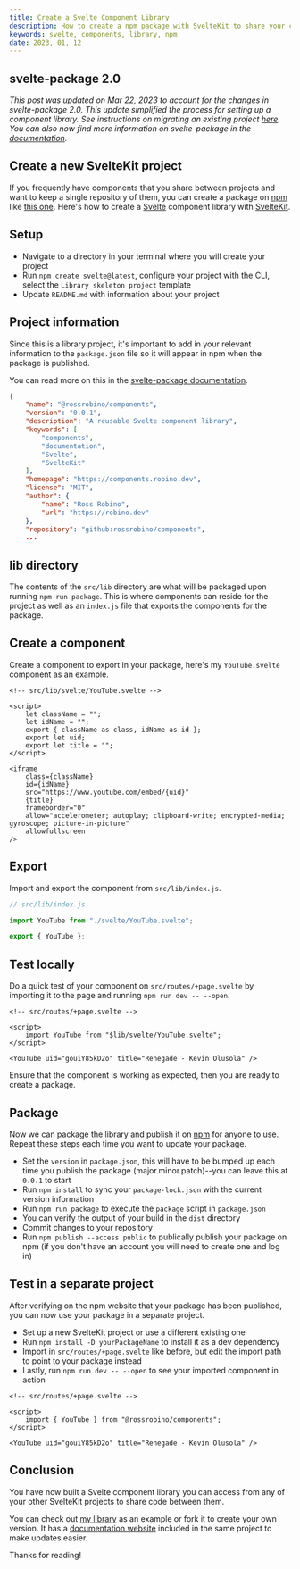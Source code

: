 ```yaml
---
title: Create a Svelte Component Library
description: How to create a npm package with SvelteKit to share your components between projects.
keywords: svelte, components, library, npm
date: 2023, 01, 12
---
```


## svelte-package 2.0

_This post was updated on Mar 22, 2023 to account for the changes in svelte-package 2.0. This update simplified the process for setting up a component library. See instructions on migrating an existing project [here](https://github.com/sveltejs/kit/pull/8922). You can also now find more information on svelte-package in the [documentation](https://kit.svelte.dev/docs/packaging)._

## Create a new SvelteKit project

If you frequently have components that you share between projects and want to keep a single repository of them, you can create a package on [npm](https://www.npmjs.com/) like [this one](https://github.com/rossrobino/drab). Here's how to create a [Svelte](https://svelte.dev) component library with [SvelteKit](https://kit.svelte.dev).

## Setup

- Navigate to a directory in your terminal where you will create your project
- Run `npm create svelte@latest`, configure your project with the CLI, select the `Library skeleton project` template
- Update `README.md` with information about your project

## Project information

Since this is a library project, it's important to add in your relevant information to the `package.json` file so it will appear in npm when the package is published.

You can read more on this in the [svelte-package documentation](https://kit.svelte.dev/docs/packaging).

```json
{
	"name": "@rossrobino/components",
	"version": "0.0.1",
	"description": "A reusable Svelte component library",
	"keywords": [
		"components",
		"documentation",
		"Svelte",
		"SvelteKit"
	],
	"homepage": "https://components.robino.dev",
	"license": "MIT",
	"author": {
		"name": "Ross Robino",
		"url": "https://robino.dev"
	},
	"repository": "github:rossrobino/components",
	...
```

## lib directory

The contents of the `src/lib` directory are what will be packaged upon running `npm run package`. This is where components can reside for the project as well as an `index.js` file that exports the components for the package.

## Create a component

Create a component to export in your package, here's my `YouTube.svelte` component as an example.

```svelte
<!-- src/lib/svelte/YouTube.svelte -->

<script>
	let className = "";
	let idName = "";
	export { className as class, idName as id };
	export let uid;
	export let title = "";
</script>

<iframe
	class={className}
	id={idName}
	src="https://www.youtube.com/embed/{uid}"
	{title}
	frameborder="0"
	allow="accelerometer; autoplay; clipboard-write; encrypted-media; gyroscope; picture-in-picture"
	allowfullscreen
/>
```

## Export

Import and export the component from `src/lib/index.js`.

```js
// src/lib/index.js

import YouTube from "./svelte/YouTube.svelte";

export { YouTube };
```

## Test locally

Do a quick test of your component on `src/routes/+page.svelte` by importing it to the page and running `npm run dev -- --open`.

```svelte
<!-- src/routes/+page.svelte -->

<script>
	import YouTube from "$lib/svelte/YouTube.svelte";
</script>

<YouTube uid="gouiY85kD2o" title="Renegade - Kevin Olusola" />
```

Ensure that the component is working as expected, then you are ready to create a package.

## Package

Now we can package the library and publish it on [npm](https://www.npmjs.com/) for anyone to use. Repeat these steps each time you want to update your package.

- Set the `version` in `package.json`, this will have to be bumped up each time you publish the package (major.minor.patch)--you can leave this at `0.0.1` to start
- Run `npm install` to sync your `package-lock.json` with the current version information
- Run `npm run package` to execute the `package` script in `package.json`
- You can verify the output of your build in the `dist` directory
- Commit changes to your repository
- Run `npm publish --access public` to publically publish your package on npm (if you don't have an account you will need to create one and log in)

## Test in a separate project

After verifying on the npm website that your package has been published, you can now use your package in a separate project.

- Set up a new SvelteKit project or use a different existing one
- Run `npm install -D yourPackageName` to install it as a dev dependency
- Import in `src/routes/+page.svelte` like before, but edit the import path to point to your package instead
- Lastly, run `npm run dev -- --open` to see your imported component in action

```svelte
<!-- src/routes/+page.svelte -->

<script>
	import { YouTube } from "@rossrobino/components";
</script>

<YouTube uid="gouiY85kD2o" title="Renegade - Kevin Olusola" />
```

## Conclusion

You have now built a Svelte component library you can access from any of your other SvelteKit projects to share code between them.

You can check out [my library](https://github.com/rossrobino/drab) as an example or fork it to create your own version. It has a [documentation website](https://drab.robino.dev) included in the same project to make updates easier.

Thanks for reading!
